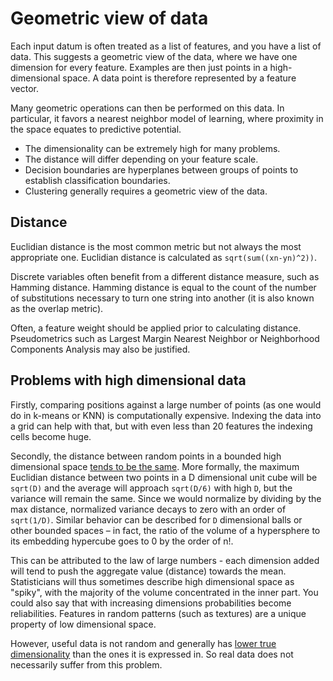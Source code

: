 Geometric view of data
==================

Each input datum is often treated as a list of features, and you have a list of data.  This suggests a geometric view of the data, where we have one dimension for every feature.  Examples are then just points in a high-dimensional space.  A data point is therefore represented by a feature vector.  

Many geometric operations can then be performed on this data.  In particular, it favors a nearest neighbor model of learning, where proximity in the space equates to predictive potential.  

- The dimensionality can be extremely high for many problems.  
- The distance will differ depending on your feature scale.  
- Decision boundaries are hyperplanes between groups of points to establish classification boundaries.  
- Clustering generally requires a geometric view of the data.  

## Distance

Euclidian distance is the most common metric but not always the most appropriate one.  Euclidian distance is calculated as `sqrt(sum((xn-yn)^2))`.

Discrete variables often benefit from a different distance measure, such as Hamming distance.  Hamming distance is equal to the count of the number of substitutions necessary to turn one string into another (it is also known as the overlap metric).

Often, a feature weight should be applied prior to calculating distance.  Pseudometrics such as Largest Margin Nearest Neighbor or Neighborhood Components Analysis may also be justified.

## Problems with high dimensional data

Firstly, comparing positions against a large number of points (as one would do in k-means or KNN) is computationally expensive.  Indexing the data into a grid can help with that, but with even less than 20 features the indexing cells become huge.  

Secondly, the distance between random points in a bounded high dimensional space [tends to be the same](http://yaroslavvb.com/papers/koppen-curse.pdf).  More formally, the maximum Euclidian distance between two points in a D dimensional unit cube will be `sqrt(D)` and the average will approach `sqrt(D/6)` with high `D`, but the variance will remain the same.  Since we would normalize by dividing by the max distance, normalized variance decays to zero with an order of `sqrt(1/D)`.  Similar behavior can be described for `D` dimensional balls or other bounded spaces – in fact, the ratio of the volume of a hypersphere to its embedding hypercube goes to 0 by the order of n!.

This can be attributed to the law of large numbers - each dimension added will tend to push the aggregate value (distance) towards the mean.  Statisticians will thus sometimes describe high dimensional space as "spiky", with the majority of the volume concentrated in the inner part. You could also say that with increasing dimensions probabilities become reliabilities.  Features in random patterns (such as textures) are a unique property of low dimensional space.

However, useful data is not random and generally has [lower true dimensionality](DimensionalityReduction.md) than the ones it is expressed in.  So real data does not necessarily suffer from this problem.  
